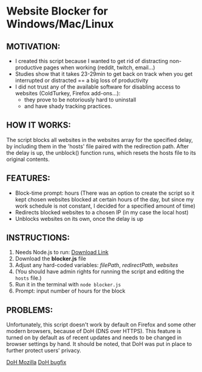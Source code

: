 # Website Blocker for Windows/Mac/Linux

## MOTIVATION:
- I created this script because I wanted to get rid of distracting non-productive pages when working (reddit, twitch, email...)
- Studies show that it takes 23-29min to get back on track when you get interrupted or distracted == a big loss of productivity
- I did not trust any of the available software for disabling access to websites (ColdTurkey, Firefox add-ons...): 
    * they prove to be notoriously hard to uninstall
    * and have shady tracking practices.

## HOW IT WORKS:
The script blocks all websites in the websites array for the specified delay, by including them in the 'hosts' file paired with the redirection path. After the delay is up, the unblock() function runs, which resets the hosts file to its original contents.

## FEATURES:
- Block-time prompt: hours (There was an option to create the script so it kept chosen websites blocked at certain hours of the day, but since my work schedule is not constant, I decided for a specified amount of time)
- Redirects blocked websites to a chosen IP (in my case the local host)
- Unblocks websites on its own, once the delay is up

## INSTRUCTIONS:
1. Needs Node.js to run: [Download Link](https://nodejs.org/en/download/)
2. Download the **blocker.js** file
3. Adjust any hard-coded variables: *filePath*, *redirectPath*, *websites*
4. (You should have admin rights for running the script and editing the `hosts` file.)
5. Run it in the terminal with `node blocker.js`
6. Prompt: input number of hours for the block

## PROBLEMS:
Unfortunately, this script doesn't work by default on Firefox and some other modern browsers, because of DoH (DNS over HTTPS). This feature is turned on by default as of recent updates and needs to be changed in browser settings by hand. It should be noted, that DoH was put in place to further protect users' privacy.

[DoH Mozilla](https://support.mozilla.org/en-US/kb/firefox-dns-over-https)
[DoH bugfix](https://stackoverflow.com/questions/37452361/why-is-my-hosts-file-entry-being-ignored-by-the-browser)